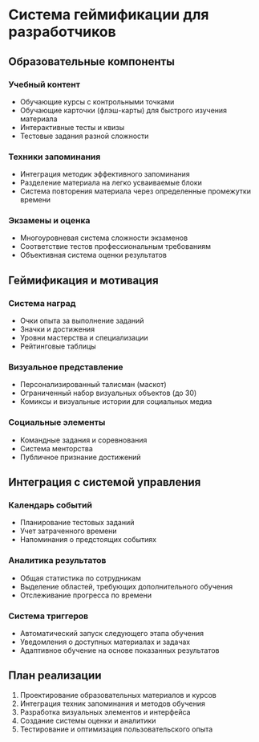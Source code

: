 # Система геймификации для разработчиков

## Образовательные компоненты

### Учебный контент
- Обучающие курсы с контрольными точками
- Обучающие карточки (флэш-карты) для быстрого изучения материала
- Интерактивные тесты и квизы
- Тестовые задания разной сложности

### Техники запоминания
- Интеграция методик эффективного запоминания
- Разделение материала на легко усваиваемые блоки
- Система повторения материала через определенные промежутки времени

### Экзамены и оценка
- Многоуровневая система сложности экзаменов
- Соответствие тестов профессиональным требованиям
- Объективная система оценки результатов

## Геймификация и мотивация

### Система наград
- Очки опыта за выполнение заданий
- Значки и достижения
- Уровни мастерства и специализации
- Рейтинговые таблицы

### Визуальное представление
- Персонализированный талисман (маскот)
- Ограниченный набор визуальных объектов (до 30)
- Комиксы и визуальные истории для социальных медиа

### Социальные элементы
- Командные задания и соревнования
- Система менторства
- Публичное признание достижений

## Интеграция с системой управления

### Календарь событий
- Планирование тестовых заданий
- Учет затраченного времени
- Напоминания о предстоящих событиях

### Аналитика результатов
- Общая статистика по сотрудникам
- Выделение областей, требующих дополнительного обучения
- Отслеживание прогресса по времени

### Система триггеров
- Автоматический запуск следующего этапа обучения
- Уведомления о доступных материалах и задачах
- Адаптивное обучение на основе показанных результатов

## План реализации

1. Проектирование образовательных материалов и курсов
2. Интеграция техник запоминания и методов обучения
3. Разработка визуальных элементов и интерфейса
4. Создание системы оценки и аналитики
5. Тестирование и оптимизация пользовательского опыта 